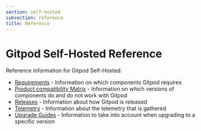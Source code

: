 ```yaml
---
section: self-hosted
subsection: reference
title: Reference
---
```


<script context="module">
  export const prerender = true;
</script>

# Gitpod Self-Hosted Reference

Reference information for Gitpod Self-Hosted:

- [Requirements](./requirements) - Information on which components Gitpod requires
- [Product compatibility Matrix](/docs/references/compatibility?admin) - Information on which versions of components do and do not work with Gitpod
- [Releases](./releases) - Information about how Gitpod is released
- [Telemetry](./telemetry) - Information about the telemetry that is gathered
- [Upgrade Guides](./upgrade-guides) - Information to take into account when upgrading to a specific version
